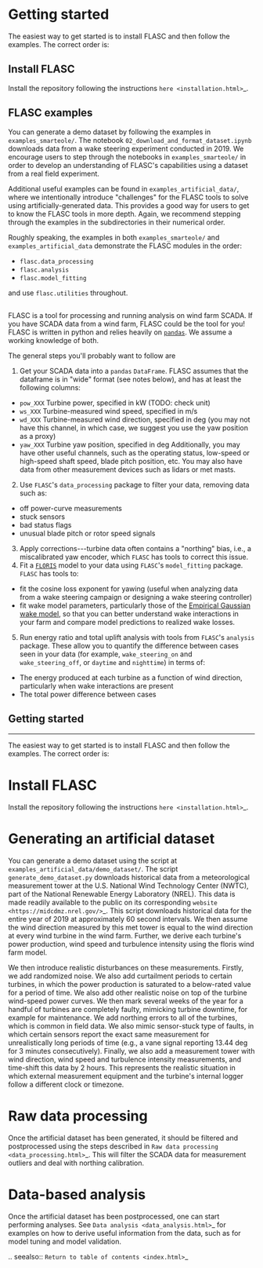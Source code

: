 # Getting started

The easiest way to get started is to install FLASC and
then follow the examples. The correct order is:

## Install FLASC
Install the repository following the instructions `here <installation.html>`_.

## FLASC examples
You can generate a demo dataset by following the examples in
``examples_smarteole/``. The notebook ``02_download_and_format_dataset.ipynb``
downloads data from a wake steering experiment conducted in 2019. We encourage
users to step through the notebooks in ``examples_smarteole/`` in order to
develop an understanding of FLASC's capabilities using a dataset from a real
field experiment.

Additional useful examples can be found in ``examples_artificial_data/``, where
we intentionally introduce "challenges" for the FLASC tools to solve using
artificially-generated data. This provides a good way for users to get to know
the FLASC tools in more depth. Again, we recommend stepping through the
examples in the subdirectories in their numerical order.

Roughly speaking, the examples in both ``examples_smarteole/`` and
``examples_artificial_data`` demonstrate the FLASC modules in the order:
- `flasc.data_processing`
- `flasc.analysis`
- `flasc.model_fitting`

and use `flasc.utilities` throughout.



## 

FLASC is a tool for processing and running analysis on wind farm SCADA. 
If you have SCADA data from a wind farm, FLASC could be the tool for you! FLASC is written in python and relies heavily on [`pandas`](https://pandas.pydata.org/). We assume a working knowledge of both.

The general steps you'll probably want to follow are
1. Get your SCADA data into a `pandas` `DataFrame`. FLASC assumes that the dataframe is in "wide" format (see notes below), and has at least the following columns:
- `pow_XXX` Turbine power, specified in kW (TODO: check unit)
- `ws_XXX` Turbine-measured wind speed, specified in m/s
- `wd_XXX` Turbine-measured wind direction, specified in deg (you may not have this channel, in which case, we suggest you use the yaw position as a proxy)
- `yaw_XXX` Turbine yaw position, specified in deg 
Additionally, you may have other useful channels, such as the operating status, low-speed or high-speed shaft speed, blade pitch position, etc. You may also have data from other measurement devices such as lidars or met masts.
2. Use `FLASC`'s `data_processing` package to filter your data, removing data such as: 
- off power-curve measurements
- stuck sensors
- bad status flags
- unusual blade pitch or rotor speed signals
3. Apply corrections---turbine data often contains a "northing" bias, i.e., a miscalibrated yaw encoder, which `FLASC` has tools to correct this 
issue.
4. Fit a [`FLORIS`](https://github.com/NREL/floris) model to your data using `FLASC`'s `model_fitting` package. `FLASC` has tools to:
- fit the cosine loss exponent for yawing (useful when analyzing data from 
a wake steering campaign or designing a wake steering controller)
- fit wake model parameters, particularly those of the 
[Empirical Gaussian wake model](https://nrel.github.io/floris/empirical_gauss_model.html), so that you can better understand wake interactions in your farm and compare model predictions to realized wake losses.
5. Run energy ratio and total uplift analysis with tools from `FLASC`'s `analysis` package. These allow you to quantify the difference between cases seen in your data (for example, `wake_steering_on` and `wake_steering_off`, or `daytime` and `nighttime`) in terms of:
- The energy produced at each turbine as a function of wind direction, particularly when wake interactions are present
- The total power difference between cases


## Getting started
---------------

The easiest way to get started is to install FLASC and
then follow the examples. The correct order is:

Install FLASC
=============
Install the repository following the instructions `here <installation.html>`_.

Generating an artificial dataset
================================
You can generate a demo dataset using the script at
``examples_artificial_data/demo_dataset/``. The script ``generate_demo_dataset.py`` downloads
historical data from a meteorological measurement tower at the U.S. National
Wind Technology Center (NWTC), part of the National Renewable Energy
Laboratory (NREL). This data is made readily available to the public on its
corresponding `website <https://midcdmz.nrel.gov/>`_. This script downloads
historical data for the entire year of 2019 at approximately 60 second
intervals. We then assume the wind direction measured by this met tower
is equal to the wind direction at every wind turbine in the wind farm.
Further, we derive each turbine's power production, wind speed and turbulence
intensity using the floris wind farm model.

We then introduce realistic disturbances on these measurements. Firstly, we
add randomized noise. We also add curtailment periods to certain turbines,
in which the power production is saturated to a below-rated value for a
period of time. We also add other realistic noise on top of the turbine
wind-speed power curves. We then mark several weeks of the year for
a handful of turbines are completely faulty, mimicking turbine downtime,
for example for maintenance. We add northing errors to all of the turbines,
which is common in field data. We also mimic sensor-stuck type of faults,
in which certain sensors report the exact same measurement for unrealistically
long periods of time (e.g., a vane signal reporting 13.44 deg for 3 minutes
consecutively). Finally, we also add a measurement tower with wind direction,
wind speed and turbulence intensity measurements, and time-shift this data
by 2 hours. This represents the realistic situation in which external
measurement equipment and the turbine's internal logger follow a different
clock or timezone.

Raw data processing
===================
Once the artificial dataset has been generated, it should be filtered and
postprocessed using the steps described in
`Raw data processing <data_processing.html>`_. This will filter the SCADA data
for measurement outliers and deal with northing calibration.


Data-based analysis
===================
Once the artificial dataset has been postprocessed, one can start performing
analyses. See `Data analysis <data_analysis.html>`_ for examples on how to
derive useful information from the data, such as for model tuning and model
validation.

.. seealso:: `Return to table of contents <index.html>`_
